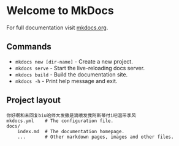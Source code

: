 # Welcome to MkDocs

For full documentation visit [mkdocs.org](https://www.mkdocs.org).

## Commands

* `mkdocs new [dir-name]` - Create a new project.
* `mkdocs serve` - Start the live-reloading docs server.
* `mkdocs build` - Build the documentation site.
* `mkdocs -h` - Print help message and exit.

## Project layout

    你好啊和未回复biu哈师大发撒是滴哦发我阿斯蒂付i吧温带季风
    mkdocs.yml    # The configuration file.
    docs/
        index.md  # The documentation homepage.
        ...       # Other markdown pages, images and other files.
